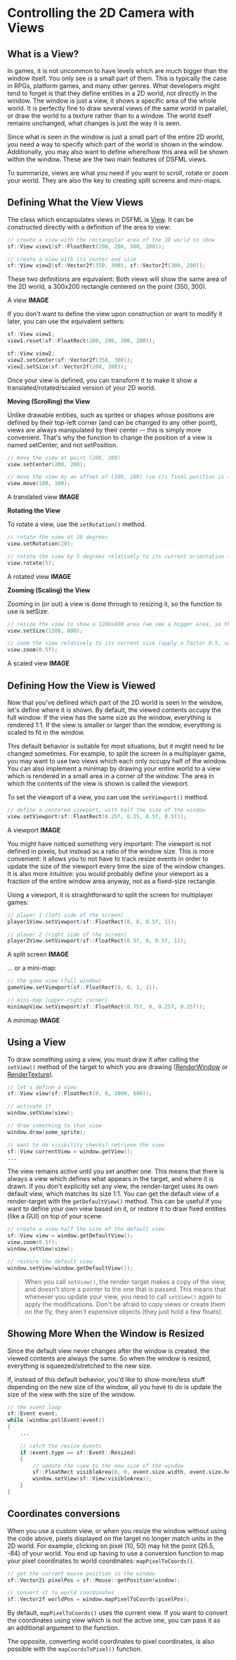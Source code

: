 Controlling the 2D Camera with Views
=====

What is a View?
---

In games, it is not uncommon to have levels which are much bigger than the window itself. You only see is a small part of them. This is typically the case in RPGs, platform games, and many other genres. What developers might tend to forget is that they define entities in a 2D world, not directly in the window. The window is just a view, it shows a specific area of the whole world. It is perfectly fine to draw several views of the same world in parallel, or draw the world to a texture rather than to a window. The world itself remains unchanged, what changes is just the way it is seen.

Since what is seen in the window is just a small part of the entire 2D world, you need a way to specify which part of the world is shown in the window. Additionally, you may also want to define where/how this area will be shown within the window. These are the two main features of DSFML views.

To summarize, views are what you need if you want to scroll, rotate or zoom your world. They are also the key to creating split screens and mini-maps.

Defining What the View Views
---

The class which encapsulates views in DSFML is [View](https://github.com/Jebbs/DSFML/blob/master/src/dsfml/graphics/view.d). It can be constructed directly with a definition of the area to view:

```D
// create a view with the rectangular area of the 2D world to show
sf::View view1(sf::FloatRect(200, 200, 300, 200));

// create a view with its center and size
sf::View view2(sf::Vector2f(350, 300), sf::Vector2f(300, 200));
```

These two definitions are equivalent: Both views will show the same area of the 2D world, a 300x200 rectangle centered on the point (350, 300).

A view **IMAGE**

If you don't want to define the view upon construction or want to modify it later, you can use the equivalent setters:

```D
sf::View view1;
view1.reset(sf::FloatRect(200, 200, 300, 200));

sf::View view2;
view2.setCenter(sf::Vector2f(350, 300));
view2.setSize(sf::Vector2f(200, 200));
```

Once your view is defined, you can transform it to make it show a translated/rotated/scaled version of your 2D world.

**Moving (Scrolling) the View**

Unlike drawable entities, such as sprites or shapes whose positions are defined by their top-left corner (and can be changed to any other point), views are always manipulated by their center -- this is simply more convenient. That's why the function to change the position of a view is named setCenter, and not setPosition.

```D
// move the view at point (200, 200)
view.setCenter(200, 200);

// move the view by an offset of (100, 100) (so its final position is (300, 300))
view.move(100, 100);
```

A translated view **IMAGE**

**Rotating the View**

To rotate a view, use the `setRotation()` method.

```D
// rotate the view at 20 degrees
view.setRotation(20);

// rotate the view by 5 degrees relatively to its current orientation (so its final orientation is 25 degrees)
view.rotate(5);
```

A rotated view **IMAGE**

**Zooming (Scaling) the View**

Zooming in (or out) a view is done through to resizing it, so the function to use is setSize.

```D
// resize the view to show a 1200x800 area (we see a bigger area, so this is a zoom out)
view.setSize(1200, 800);

// zoom the view relatively to its current size (apply a factor 0.5, so its final size is 600x400)
view.zoom(0.5f);
```

A scaled view **IMAGE**

Defining How the View is Viewed
---

Now that you've defined which part of the 2D world is seen in the window, let's define where it is shown. By default, the viewed contents occupy the full window. If the view has the same size as the window, everything is rendered 1:1. If the view is smaller or larger than the window, everything is scaled to fit in the window.

This default behavior is suitable for most situations, but it might need to be changed sometimes. For example, to split the screen in a multiplayer game, you may want to use two views which each only occupy half of the window. You can also implement a minimap by drawing your entire world to a view which is rendered in a small area in a corner of the window. The area in which the contents of the view is shown is called the viewport.

To set the viewport of a view, you can use the `setViewport()` method.

```D
// define a centered viewport, with half the size of the window
view.setViewport(sf::FloatRect(0.25f, 0.25, 0.5f, 0.5f));
```
A viewport **IMAGE**

You might have noticed something very important: The viewport is not defined in pixels, but instead as a ratio of the window size. This is more convenient: it allows you to not have to track resize events in order to update the size of the viewport every time the size of the window changes. It is also more intuitive: you would probably define your viewport as a fraction of the entire window area anyway, not as a fixed-size rectangle.

Using a viewport, it is straightforward to split the screen for multiplayer games:

```D
// player 1 (left side of the screen)
player1View.setViewport(sf::FloatRect(0, 0, 0.5f, 1));

// player 2 (right side of the screen)
player2View.setViewport(sf::FloatRect(0.5f, 0, 0.5f, 1));
```

A split screen **IMAGE**

... or a mini-map:

```D
// the game view (full window)
gameView.setViewport(sf::FloatRect(0, 0, 1, 1));

// mini-map (upper-right corner)
minimapView.setViewport(sf::FloatRect(0.75f, 0, 0.25f, 0.25f));
```

A minimap **IMAGE**

Using a View
---

To draw something using a view, you must draw it after calling the `setView()` method of the target to which you are drawing ([RenderWindow](https://github.com/Jebbs/DSFML/blob/master/src/dsfml/graphics/renderwindow.d) or [RenderTexture](https://github.com/Jebbs/DSFML/blob/master/src/dsfml/graphics/rendertexture.d)).

```D
// let's define a view
sf::View view(sf::FloatRect(0, 0, 1000, 600));

// activate it
window.setView(view);

// draw something to that view
window.draw(some_sprite);

// want to do visibility checks? retrieve the view
sf::View currentView = window.getView();
...
```

The view remains active until you set another one. This means that there is always a view which defines what appears in the target, and where it is drawn. If you don't explicitly set any view, the render-target uses its own default view, which matches its size 1:1. You can get the default view of a render-target with the `getDefaultView()` method. This can be useful if you want to define your own view based on it, or restore it to draw fixed entities (like a GUI) on top of your scene.

```D
// create a view half the size of the default view
sf::View view = window.getDefaultView();
view.zoom(0.5f);
window.setView(view);

// restore the default view
window.setView(window.getDefaultView());
```

> When you call `setView()`, the render-target makes a copy of the view, and doesn't store a pointer to the one that is passed. This means that whenever you update your view, you need to call `setView()` again to apply the modifications. Don't be afraid to copy views or create them on the fly, they aren't expensive objects (they just hold a few floats).

Showing More When the Window is Resized
---

Since the default view never changes after the window is created, the viewed contents are always the same. So when the window is resized, everything is squeezed/stretched to the new size.

If, instead of this default behavior, you'd like to show more/less stuff depending on the new size of the window, all you have to do is update the size of the view with the size of the window.

```D
// the event loop
sf::Event event;
while (window.pollEvent(event))
{
    ...

    // catch the resize events
    if (event.type == sf::Event::Resized)
    {
        // update the view to the new size of the window
        sf::FloatRect visibleArea(0, 0, event.size.width, event.size.height);
        window.setView(sf::View(visibleArea));
    }
}
```

Coordinates conversions
---

When you use a custom view, or when you resize the window without using the code above, pixels displayed on the target no longer match units in the 2D world. For example, clicking on pixel (10, 50) may hit the point (26.5, -84) of your world. You end up having to use a conversion function to map your pixel coordinates to world coordinates: `mapPixelToCoords()`.

```D
// get the current mouse position in the window
sf::Vector2i pixelPos = sf::Mouse::getPosition(window);

// convert it to world coordinates
sf::Vector2f worldPos = window.mapPixelToCoords(pixelPos);
```

By default, `mapPixelToCoords()` uses the current view. If you want to convert the coordinates using view which is not the active one, you can pass it as an additional argument to the function.

The opposite, converting world coordinates to pixel coordinates, is also possible with the `mapCoordsToPixel()` function.
